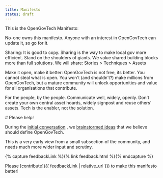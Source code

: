 ```yaml
---
title: Manifesto
status: draft
---
```


This is the OpenGovTech Manifesto:

<section class="manifesto" markdown="1">
No-one owns this manifesto. Anyone with an interest in OpenGovTech can update it, so go for it.

Sharing:
It is good to copy.
Sharing is the way to make local gov more efficient.
Stand on the shoulders of giants.
We value shared building blocks more than full solutions.
We will share: Stories > Techniques > Assets

Make it open, make it better:
OpenGovTech is not free, its better.
You cannot steal what is open.
You won't (and shouldn't?) make millions from OpenGovTech, but a
mature community will unlock opportunities and value for all
organisations that contribute.

For the people, by the people.
Communicate well, widely, openly.
Don't create your own central asset hoards, widely signpost and reuse others' assets.
Tech is the enabler, not the solution.
</section>

<aside class="call-to-action" markdown="1">
# Please help!

During the
[initial conversation](https://www.eventbrite.co.uk/e/opengovtech-launch-at-wuthering-bytes-tickets-65095735096#)
, we
[brainstormed ideas](https://docs.google.com/document/d/1DIFNjkg5xyfw36g7VAF_pY8SZAFWnCWcITw4cb6lQSQ/edit?usp=sharing)
that we believe should define OpenGovTech.
  
This is a very early view from a small subsection of the community,
and needs much more wider input and scrutiny.

{% capture feedbackLink %}{% link feedback.html %}{% endcapture %}

Please [contribute]({{ feedbackLink | relative_url }}) to make this
manifesto better!

</aside>

